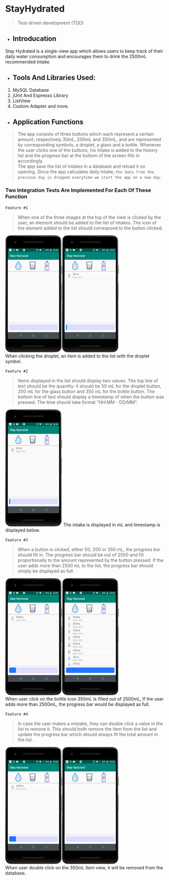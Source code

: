 # StayHydrated
>Test-driven development (TDD)
* ## Introducation
Stay Hydrated is a single-view app which allows users to keep track of their daily
water consumption and encourages them to drink the 2500mL recommended
intake.
* ## Tools And Libraries Used:
1. MySQL Database
2. jUnit And Espresso Library
3. ListView
4. Custom Adapter
and more.

* ## Application Functions
>The app consists of three buttons which each represent a certain amount,
respectively 30mL, 200mL and 350mL, and are represented by corresponding
symbols, a droplet, a glass and a bottle.
Whenever the user clicks one of the buttons, his intake is added to the history
list and the progress bar at the bottom of the screen fills in accordingly.  
The app save the list of intakes in a database and reload it on opening.
Since the app calculates daily intake, `the data from the previous day is dropped
everytime we start the app on a new day`.

### Two Integration Tests Are Implemented For Each Of These Function

```
Feature #1
```
>When one of the three images at the top of the view is clicked by the user, an
element should be added to the list of intakes. The icon of the element added to
the list should correspond to the button clicked.

<img src="https://github.com/DavinderSinghKharoud/Images/blob/master/emptyList.png" width="180" height="370"><img src="https://github.com/DavinderSinghKharoud/Images/blob/master/dropOfWater.png" width="180" height="370">  
  When clicking the droplet, an item is added to the list with the droplet symbol.
```
Feature #2
```
>Items displayed in the list should display two values.
The top line of text should be the quantity: it should be 50 mL for the droplet
button, 200 mL for the glass button and 350 mL for the bottle button.
The bottom line of text should display a timestamp of when the button was
pressed. The time should take format “HH:MM - DD/MM”.

<img src="https://github.com/DavinderSinghKharoud/Images/blob/master/dropOfWater.png" width="180" height="370">  
The intake is displayed in mL and timestamp is displayed below.

```
Feature #3
```
>When a button is clicked, either 50, 200 or 350 mL, the progress bar should fill in.
The progress bar should be out of 2500 and fill proportionally to the amount
represented by the button pressed.
If the user adds more than 2500 mL to the list, the progress bar should simply
be displayed as full.

<img src="https://github.com/DavinderSinghKharoud/Images/blob/master/bottleWater.png" width="180" height="370"><img src="https://github.com/DavinderSinghKharoud/Images/blob/master/fullList.png" width="180" height="370">   
When user click on the bottle icon 350mL is filled out of 2500mL, If the user adds more than 2500mL, the progress bar would be displayed as full.

```
Feature #4
```
>In case the user makes a mistake, they can double click a value in the list to
remove it. This should both remove the item from the list and update the
progress bar which should always fit the total amount in the list.

<img src="https://github.com/DavinderSinghKharoud/Images/blob/master/bottleWater.png" width="180" height="370"><img src="https://github.com/DavinderSinghKharoud/Images/blob/master/emptyList.png" width="180" height="370">   
When user double click on the 350mL item view, it will be removed from the database.

